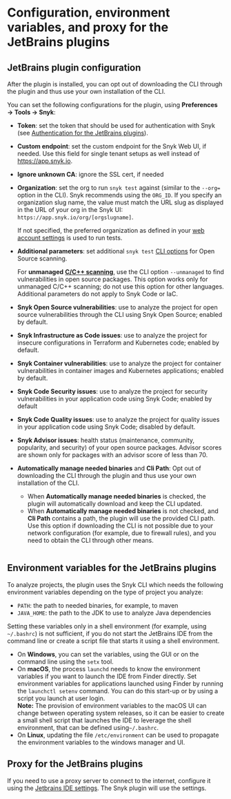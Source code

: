 # Configuration, environment variables, and proxy for the JetBrains plugins

## JetBrains plugin configuration

After the plugin is installed, you can opt out of downloading the CLI through the plugin and thus use your own installation of the CLI.

You can set the following configurations for the plugin, using **Preferences → Tools → Snyk**:

* **Token**: set the token that should be used for authentication with Snyk (see [Authentication for the JetBrains plugins](authentication-for-the-jetbrains-plugins.md)).
* **Custom endpoint**: set the custom endpoint for the Snyk Web UI, if needed. Use this field for single tenant setups as well instead of https://app.snyk.io.
* **Ignore unknown CA**: ignore the SSL cert, if needed
*   **Organization**: set the org to run `snyk test` against (similar to the `--org=` option in the CLI). Snyk recommends using the `ORG_ID`. If you specify an organization slug name, the value must match the URL slug as displayed in the URL of your org in the Snyk UI: `https://app.snyk.io/org/[orgslugname]`.

    If not specified, the preferred organization as defined in your [web account settings](https://app.snyk.io/account) is used to run tests.
*   **Additional parameters**: set additional `snyk test` [CLI options](https://docs.snyk.io/snyk-cli/cli-reference#options-for-multiple-commands) for Open Source scanning.

    For **unmanaged** [**C/C++ scanning**](../../../scan-application-code/snyk-open-source/snyk-open-source-supported-languages-and-package-managers/snyk-for-c-c++.md), use the CLI option `--unmanaged` to find vulnerabilities in open source packages. This option works only for unmanaged C/C++ scanning; do not use this option for other languages. Additional parameters do not apply to Snyk Code or IaC.
* **Snyk Open Source vulnerabilities**: use to analyze the project for open source vulnerabilities through the CLI using Snyk Open Source; enabled by default.
* **Snyk Infrastructure as Code issues**: use to analyze the project for insecure configurations in Terraform and Kubernetes code; enabled by default.
* **Snyk Container vulnerabilities**: use to analyze the project for container vulnerabilities in container images and Kubernetes applications; enabled by default.
* **Snyk Code Security issues**: use to analyze the project for security vulnerabilities in your application code using Snyk Code; enabled by default
* **Snyk Code Quality issues**: use to analyze the project for quality issues in your application code using Snyk Code; disabled by default.
* **Snyk Advisor issues**: health status (maintenance, community, popularity, and security) of your open source packages. Advisor scores are shown only for packages with an advisor score of less than 70.
* **Automatically manage needed binaries** and **Cli Path**: Opt out of downloading the CLI through the plugin and thus use your own installation of the CLI.
  * When **Automatically manage needed binaries** is checked, the plugin will automatically download and keep the CLI updated.
  * When **Automatically manage needed binaries** is not checked, and **Cli Path** contains a path, the plugin will use the provided CLI path. Use this option if downloading the CLI is not possible due to your network configuration (for example, due to firewall rules), and you need to obtain the CLI through other means.

<figure><img src="../../../.gitbook/assets/JetBrains-CLI-config.png" alt=""><figcaption></figcaption></figure>

## Environment variables for the JetBrains plugins

To analyze projects, the plugin uses the Snyk CLI which needs the following environment variables depending on the type of project you analyze:

* `PATH`: the path to needed binaries, for example, to maven
* `JAVA_HOME`: the path to the JDK to use to analyze Java dependencies

Setting these variables only in a shell environment (for example, using `~/.bashrc`) is not sufficient, if you do not start the JetBrains IDE from the command line or create a script file that starts it using a shell environment.

* On **Windows**, you can set the variables, using the GUI or on the command line using the `setx` tool.
* On **macOS**, the process `launchd` needs to know the environment variables if you want to launch the IDE from Finder directly. Set environment variables for applications launched using Finder by running the `launchctl setenv` command. You can do this start-up or by using a script you launch at user login.\
  **Note:** The provision of environment variables to the macOS UI can change between operating system releases, so it can be easier to create a small shell script that launches the IDE to leverage the shell environment, that can be defined using`~/.bashrc`.
* On **Linux**, updating the file `/etc/environment` can be used to propagate the environment variables to the windows manager and UI.

## Proxy for the JetBrains plugins

If you need to use a proxy server to connect to the internet, configure it using the [Jetbrains IDE settings](https://www.jetbrains.com/help/idea/settings-http-proxy.html). The Snyk plugin will use the settings.
